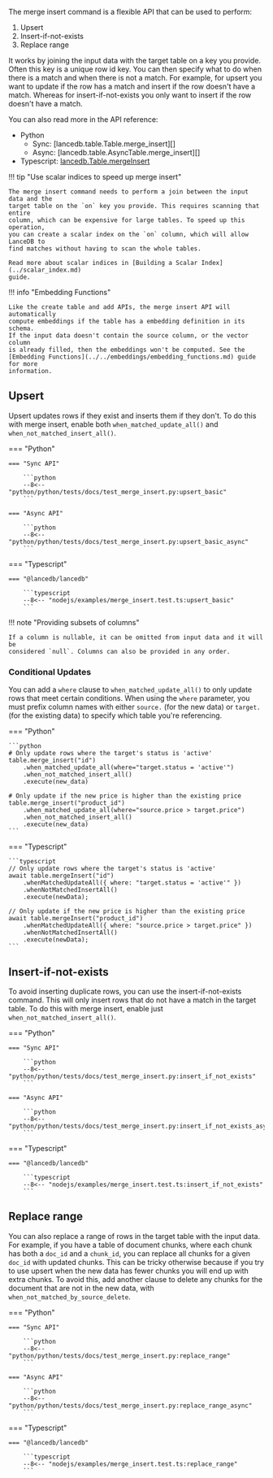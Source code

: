 The merge insert command is a flexible API that can be used to perform:

1. Upsert
2. Insert-if-not-exists
3. Replace range

It works by joining the input data with the target table on a key you provide.
Often this key is a unique row id key. You can then specify what to do when
there is a match and when there is not a match. For example, for upsert you want
to update if the row has a match and insert if the row doesn't have a match.
Whereas for insert-if-not-exists you only want to insert if the row doesn't have
a match.

You can also read more in the API reference:

* Python
    * Sync: [lancedb.table.Table.merge_insert][]
    * Async: [lancedb.table.AsyncTable.merge_insert][]
* Typescript: [lancedb.Table.mergeInsert](../../js/classes/Table.md/#mergeinsert)

!!! tip "Use scalar indices to speed up merge insert"

    The merge insert command needs to perform a join between the input data and the
    target table on the `on` key you provide. This requires scanning that entire
    column, which can be expensive for large tables. To speed up this operation,
    you can create a scalar index on the `on` column, which will allow LanceDB to
    find matches without having to scan the whole tables.

    Read more about scalar indices in [Building a Scalar Index](../scalar_index.md)
    guide.

!!! info "Embedding Functions"

    Like the create table and add APIs, the merge insert API will automatically
    compute embeddings if the table has a embedding definition in its schema.
    If the input data doesn't contain the source column, or the vector column
    is already filled, then the embeddings won't be computed. See the
    [Embedding Functions](../../embeddings/embedding_functions.md) guide for more
    information.

## Upsert

Upsert updates rows if they exist and inserts them if they don't. To do this
with merge insert, enable both `when_matched_update_all()` and
`when_not_matched_insert_all()`.

=== "Python"

    === "Sync API"

        ```python
        --8<-- "python/python/tests/docs/test_merge_insert.py:upsert_basic"
        ```

    === "Async API"

        ```python
        --8<-- "python/python/tests/docs/test_merge_insert.py:upsert_basic_async"
        ```

=== "Typescript"

    === "@lancedb/lancedb"

        ```typescript
        --8<-- "nodejs/examples/merge_insert.test.ts:upsert_basic"
        ```

!!! note "Providing subsets of columns"

    If a column is nullable, it can be omitted from input data and it will be
    considered `null`. Columns can also be provided in any order.

### Conditional Updates

You can add a `where` clause to `when_matched_update_all()` to only update rows 
that meet certain conditions. When using the `where` parameter, you must prefix 
column names with either `source.` (for the new data) or `target.` (for the 
existing data) to specify which table you're referencing.

=== "Python"

    ```python
    # Only update rows where the target's status is 'active'
    table.merge_insert("id")
        .when_matched_update_all(where="target.status = 'active'")
        .when_not_matched_insert_all()
        .execute(new_data)

    # Only update if the new price is higher than the existing price
    table.merge_insert("product_id")
        .when_matched_update_all(where="source.price > target.price")
        .when_not_matched_insert_all()
        .execute(new_data)
    ```

=== "Typescript"

    ```typescript
    // Only update rows where the target's status is 'active'
    await table.mergeInsert("id")
        .whenMatchedUpdateAll({ where: "target.status = 'active'" })
        .whenNotMatchedInsertAll()
        .execute(newData);

    // Only update if the new price is higher than the existing price
    await table.mergeInsert("product_id")
        .whenMatchedUpdateAll({ where: "source.price > target.price" })
        .whenNotMatchedInsertAll()
        .execute(newData);
    ```

## Insert-if-not-exists

To avoid inserting duplicate rows, you can use the insert-if-not-exists command.
This will only insert rows that do not have a match in the target table. To do
this with merge insert, enable just `when_not_matched_insert_all()`.


=== "Python"

    === "Sync API"

        ```python
        --8<-- "python/python/tests/docs/test_merge_insert.py:insert_if_not_exists"
        ```

    === "Async API"

        ```python
        --8<-- "python/python/tests/docs/test_merge_insert.py:insert_if_not_exists_async"
        ```

=== "Typescript"

    === "@lancedb/lancedb"

        ```typescript
        --8<-- "nodejs/examples/merge_insert.test.ts:insert_if_not_exists"
        ```


## Replace range

You can also replace a range of rows in the target table with the input data.
For example, if you have a table of document chunks, where each chunk has
both a `doc_id` and a `chunk_id`, you can replace all chunks for a given
`doc_id` with updated chunks. This can be tricky otherwise because if you
try to use upsert when the new data has fewer chunks you will end up with
extra chunks. To avoid this, add another clause to delete any chunks for
the document that are not in the new data, with
`when_not_matched_by_source_delete`.

=== "Python"

    === "Sync API"

        ```python
        --8<-- "python/python/tests/docs/test_merge_insert.py:replace_range"
        ```

    === "Async API"

        ```python
        --8<-- "python/python/tests/docs/test_merge_insert.py:replace_range_async"
        ```

=== "Typescript"

    === "@lancedb/lancedb"

        ```typescript
        --8<-- "nodejs/examples/merge_insert.test.ts:replace_range"
        ```
